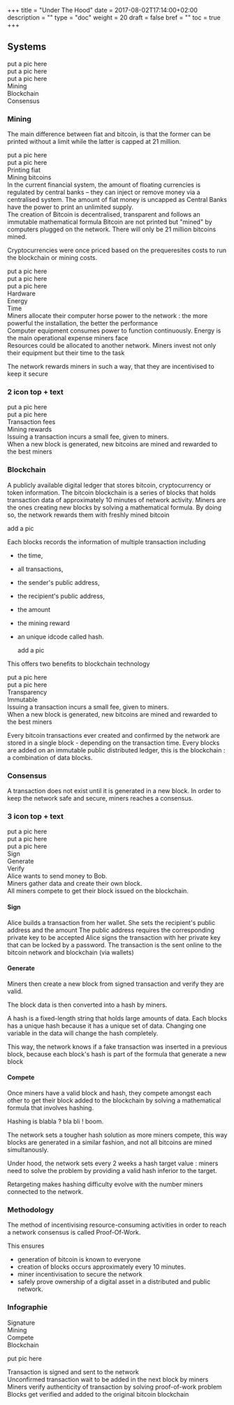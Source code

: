 +++
title = "Under The Hood"
date = 2017-08-02T17:14:00+02:00
description = ""
type = "doc"
weight = 20
draft = false
bref = ""
toc = true
+++

## Systems

<div class="container">
  <div class="row">
    <div class="col">
     put a pic here
    </div>
    <div class="col">
      put a pic here
    </div>
    <div class="col">
      put a pic here
    </div>
  </div>
   <div class="row">
    <div class="col">
      Mining
    </div>
    <div class="col">
      Blockchain
    </div>
    <div class="col">
      Consensus
    </div>
  </div>
</div>


### Mining

The main difference between fiat and bitcoin, is that the former can be printed without a limit while the latter is capped at 21 million.


<div class="container">
  <div class="row">
    <div class="col">
     put a pic here
    </div>
    <div class="col">
      put a pic here
    </div>
  </div>
   <div class="row">
    <div class="col">
      Printing fiat
    </div>
    <div class="col">
      Mining bitcoins
    </div>
  </div>
  <div class="row">
    <div class="col">
      In the current financial system, the amount of floating currencies is regulated by central banks – they can inject or remove money via a centralised system.
      The amount of fiat money is uncapped as Central Banks have the power to print an unlimited supply.
    </div>
    <div class="col">
      The creation of Bitcoin is decentralised, transparent and follows an immutable mathematical formula
      Bitcoin are not printed but "mined" by computers plugged on the network.
      There will only be 21 million bitcoins mined.
    </div>
  </div>
 </div>
 
 
Cryptocurrencies were once priced based on the prequeresites costs to run the blockchain or mining costs.



<div class="container">
  <div class="row">
    <div class="col">
     put a pic here
    </div>
    <div class="col">
      put a pic here
    </div>
    <div class="col">
      put a pic here
    </div>
  </div>
   <div class="row">
    <div class="col">
      Hardware
    </div>
    <div class="col">
      Energy
    </div>
    <div class="col">
      Time
    </div>
  </div>
  <div class="row">
    <div class="col">
      Miners allocate their computer horse power to the network : the more powerful the installation, the better the performance
    </div>
    <div class="col">
      Computer equipment consumes power to function continuously. Energy is the main operational expense miners face
    </div>
    <div class="col">
      Resources could be allocated to another network. Miners invest not only their equipment but their time to the task
    </div>
  </div>
</div>


The network rewards miners in such a way, that they are incentivised to keep it secure


### 2 icon top + text

<div class="container">
  <div class="row">
    <div class="col">
     put a pic here
    </div>
    <div class="col">
      put a pic here
    </div>
  </div>
   <div class="row">
    <div class="col">
      Transaction fees
    </div>
    <div class="col">
      Mining rewards
    </div>
  <div class="row">
    <div class="col">
      Issuing a transaction incurs a small fee, given to miners.
    </div>
    <div class="col">
      When a new block is generated, new bitcoins are mined and rewarded to the best miners
    </div>
  </div>
</div>


### Blockchain

A publicly available digital ledger that stores bitcoin, cryptocurrency or token information. 
The bitcoin blockchain is a series of blocks that holds transaction data of approximately 10 minutes of network activity.
Miners are the ones creating new blocks by solving a mathematical formula. By doing so, the network rewards them with freshly mined bitcoin 

  add a pic  

Each blocks records the information of multiple transaction including
* the time,
* all transactions,
* the sender's public address,
* the recipient's public address,
* the amount
* the mining reward
* an unique idcode called hash.

  add a pic
  
This offers two benefits to blockchain technology
 
 
<div class="container">
  <div class="row">
    <div class="col">
     put a pic here
    </div>
    <div class="col">
      put a pic here
    </div>
  </div>
   <div class="row">
    <div class="col">
      Transparency
    </div>
    <div class="col">
      Immutable
    </div>
  <div class="row">
    <div class="col">
      Issuing a transaction incurs a small fee, given to miners.
    </div>
    <div class="col">
      When a new block is generated, new bitcoins are mined and rewarded to the best miners
    </div>
  </div>
</div>
  

Every bitcoin transactions ever created and confirmed by the network are stored in a single block - depending on the transaction time. 
Every blocks are added on an immutable public distributed ledger, this is the blockchain : a combination of data blocks.



### Consensus

A transaction does not exist until it is generated in a new block. In order to keep the network safe and secure, miners reaches a consensus.

### 3 icon top + text


<div class="container">
  <div class="row">
    <div class="col">
     put a pic here
    </div>
    <div class="col">
      put a pic here
    </div>
    <div class="col">
      put a pic here
    </div>
  </div>
   <div class="row">
    <div class="col">
      Sign
    </div>
    <div class="col">
      Generate
    </div>
    <div class="col">
      Verify
    </div>
  </div>
  <div class="row">
    <div class="col">
      Alice wants to send money to Bob.
    </div>
    <div class="col">
      Miners gather data and create their own block.
    </div>
    <div class="col">
      All miners compete to get their block issued on the blockchain.
    </div>
  </div>
</div>


#### Sign
Alice builds a transaction from her wallet.
She sets the recipient's public address and the amount
The public address requires the corresponding private key to be accepted
Alice signs the transaction with her private key that can be locked by a password.
The transaction is the sent online to the bitcoin network and blockchain (via wallets)

#### Generate
Miners then create a new block from signed transaction and verify they are valid.

The block data is then converted into a hash by miners.

A hash is a fixed-length string that holds large amounts of data. Each blocks has a unique hash because it has a unique set of data. Changing one variable in the data will change the hash completely.

This way, the network knows if a fake transaction was inserted in a previous block, because each block's hash is part of the formula that generate a new block

#### Compete
Once miners have a valid block and hash, they compete amongst each other to get their block added to the blockchain by solving a mathematical formula that involves hashing.

Hashing is blabla ? bla bli ! boom.

The network sets a tougher hash solution as more miners compete, this way blocks are generated in a similar fashion, and not all bitcoins are mined simultanously.

Under hood, the network sets every 2 weeks a hash target value : miners need to solve the problem by providing a valid hash inferior to the target.

Retargeting makes hashing difficulty evolve with the number miners connected to the network.


### Methodology

The method of incentivising resource-consuming activities in order to reach a network consensus is called Proof-Of-Work.

This ensures

* generation of bitcoin is known to everyone
* creation of blocks occurs approximately every 10 minutes.
* miner incentivisation to secure the network
* safely prove ownership of a digital asset in a distributed and public network.


### Infographie

<div class="container">
  <div class="row">
    <div class="col">
     Signature
    </div>
    <div class="col">
      Mining
    </div>
    <div class="col">
      Compete
    </div>
    <div class="col">
      Blockchain
    </div>
  </div>
</div>
  
  put pic here
  
<div class="container">
  <div class="row">
    <div class="col">
     Transaction is signed and sent to the network
    </div>
    <div class="col">
      Unconfirmed transaction wait to be added in the next block by miners
    </div>
    <div class="col">
      Miners verify authenticity of transaction by solving proof-of-work problem
    </div>
    <div class="col">
      Blocks get verified and added to the original bitcoin blockchain
    </div>
  </div>
</div>


